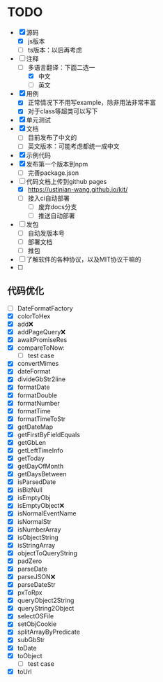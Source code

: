 # TODO

- [x] 源码
  - [x] js版本
  - [ ] ts版本：以后再考虑
- [ ] 注释
  - [ ] 多语言翻译：下面二选一
    - [x] 中文
    - [ ] 英文
- [x] 用例
  - [x] 正常情况下不用写example，除非用法非常丰富
  - [x] 对于class等超类可以写下
- [x] 单元测试
- [x] 文档
  - [ ] 目前发布了中文的
  - [ ] 英文版本：可能考虑都统一成中文
- [x] 示例代码
- [x] 发布第一个版本到npm
  - [ ] 完善package.json
- [ ] 代码文档上传到github pages
  - [x]  https://ustinian-wang.github.io/kit/
  - [ ] 接入ci自动部署
    - [ ]  废弃docs分支
    - [ ]  推送自动部署
- [ ] 发包
  - [ ]  自动发版本号
  - [ ]  部署文档
  - [ ]  推包
- [ ]  了解软件的各种协议，以及MIT协议干嘛的
- [ ]  



## 代码优化

- [ ] DateFormatFactory
- [x] colorToHex
- [x] add:x:
- [x] addPageQuery:x:
- [x] awaitPromiseRes
- [x] compareToNow:
  - [ ] test case
- [x] convertMimes
- [x] dateFormat
- [x] divideGbStr2line
- [x] formatDate
- [x] formatDouble
- [x] formatNumber
- [x] formatTime
- [x] formatTimeToStr
- [x] getDateMap
- [x] getFirstByFieldEquals
- [x] getGbLen
- [x] getLeftTimeInfo
- [x] getToday
- [x] getDayOfMonth
- [x] getDaysBetween
- [x] isParsedDate
- [x] isBizNull
- [x] isEmptyObj
- [x] isEmptyObject:x:
- [x] isNormalEventName
- [x] isNormalStr
- [x] isNumberArray
- [x] isObjectString
- [x] isStringArray
- [x] objectToQueryString
- [x] padZero
- [x] parseDate
- [x] parseJSON:x:
- [x] parseDateStr
- [x] pxToRpx
- [x] queryObject2String
- [x] queryString2Object
- [x] selectOSFile
- [x] setObjCookie
- [x] splitArrayByPredicate
- [x] subGbStr
- [x] toDate
- [x] toObject
  - [ ] test case
- [x] toUrl